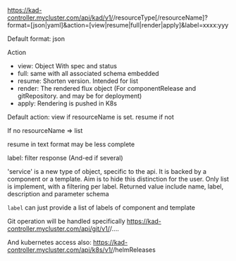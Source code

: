 


https://kad-controller.mycluster.com/api/kad/v1/<clusterName>/resourceType[/resourceName]?format=[json|yaml]&action=[view|resume|full|render|apply]&label=xxxx:yyy

Default format: json

Action
- view: Object With spec and status
- full: same with all associated schema embedded 
- resume: Shorten version. Intended for list
- render: The rendered flux object (For componentRelease and gitRepository. and may be for deployment)
- apply: Rendering is pushed in K8s

Default action: view if resourceName is set. resume if not

If no resourceName => list

resume in text format may be less complete

label: filter response (And-ed if several)

'service' is a new type of object, specific to the api. It is backed by a component or a template. Aim is to hide 
this distinction for the user.
Only list is implement, with a filtering per label. 
Returned value include name, label, description and parameter schema

`label` can just provide a list of labels of component and template

Git operation will be handled specifically
https://kad-controller.mycluster.com/api/git/v1/<clusterName>/....

And kubernetes access also:
https://kad-controller.mycluster.com/api/k8s/v1/<clusterName>/helmReleases
